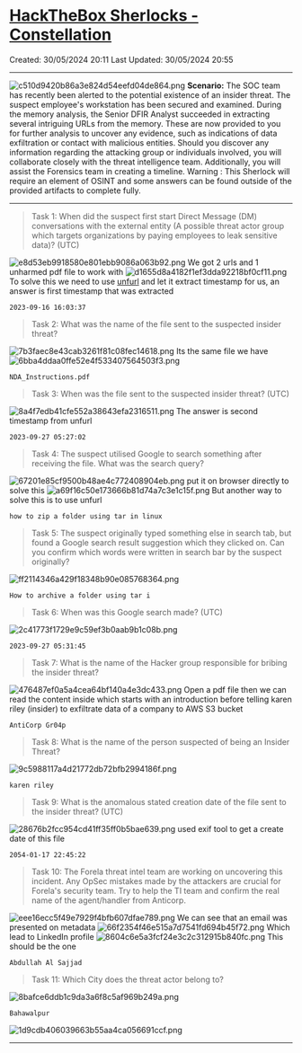# [HackTheBox Sherlocks - Constellation](https://app.hackthebox.com/sherlocks/Constellation)
Created: 30/05/2024 20:11
Last Updated: 30/05/2024 20:55
* * *
![c510d9420b86a3e824d54eefd04de864.png](../../../_resources/c510d9420b86a3e824d54eefd04de864.png)
**Scenario:**
The SOC team has recently been alerted to the potential existence of an insider threat. The suspect employee's workstation has been secured and examined. During the memory analysis, the Senior DFIR Analyst succeeded in extracting several intriguing URLs from the memory. These are now provided to you for further analysis to uncover any evidence, such as indications of data exfiltration or contact with malicious entities. Should you discover any information regarding the attacking group or individuals involved, you will collaborate closely with the threat intelligence team. Additionally, you will assist the Forensics team in creating a timeline. Warning : This Sherlock will require an element of OSINT and some answers can be found outside of the provided artifacts to complete fully.

* * *
>Task 1: When did the suspect first start Direct Message (DM) conversations with the external entity (A possible threat actor group which targets organizations by paying employees to leak sensitive data)? (UTC)

![e8d53eb9918580e801ebb9086a063b92.png](../../../_resources/e8d53eb9918580e801ebb9086a063b92.png)
We got 2 urls and 1 unharmed pdf file to work with
![d1655d8a4182f1ef3dda92218bf0cf11.png](../../../_resources/d1655d8a4182f1ef3dda92218bf0cf11.png)
To solve this we need to use [unfurl](https://dfir.blog/unfurl/) and let it extract timestamp for us, an answer is first timestamp that was extracted
```
2023-09-16 16:03:37
```

>Task 2: What was the name of the file sent to the suspected insider threat?

![7b3faec8e43cab3261f81c08fec14618.png](../../../_resources/7b3faec8e43cab3261f81c08fec14618.png)
Its the same file we have
![6bba4ddaa0ffe52e4f533407564503f3.png](../../../_resources/6bba4ddaa0ffe52e4f533407564503f3.png)
```
NDA_Instructions.pdf
```

>Task 3: When was the file sent to the suspected insider threat? (UTC)

![8a4f7edb41cfe552a38643efa2316511.png](../../../_resources/8a4f7edb41cfe552a38643efa2316511.png)
The answer is second timestamp from unfurl
```
2023-09-27 05:27:02
```

>Task 4: The suspect utilised Google to search something after receiving the file. What was the search query?

![67201e85cf9500b48ae4c772408904eb.png](../../../_resources/67201e85cf9500b48ae4c772408904eb.png)
put it on browser directly to solve this
![a69f16c50e173666b81d74a7c3e1c15f.png](../../../_resources/a69f16c50e173666b81d74a7c3e1c15f.png)
But another way to solve this is to use unfurl 
```
how to zip a folder using tar in linux
```

>Task 5: The suspect originally typed something else in search tab, but found a Google search result suggestion which they clicked on. Can you confirm which words were written in search bar by the suspect originally?

![ff2114346a429f18348b90e085768364.png](../../../_resources/ff2114346a429f18348b90e085768364.png)
```
How to archive a folder using tar i
```

>Task 6: When was this Google search made? (UTC)

![2c41773f1729e9c59ef3b0aab9b1c08b.png](../../../_resources/2c41773f1729e9c59ef3b0aab9b1c08b.png)
```
2023-09-27 05:31:45
```

>Task 7: What is the name of the Hacker group responsible for bribing the insider threat?

![476487ef0a5a4cea64bf140a4e3dc433.png](../../../_resources/476487ef0a5a4cea64bf140a4e3dc433.png)
Open a pdf file then we can read the content inside which starts with an introduction before telling karen riley (insider) to exfiltrate data of a company to AWS S3 bucket 
```
AntiCorp Gr04p
```

>Task 8: What is the name of the person suspected of being an Insider Threat?

![9c5988117a4d21772db72bfb2994186f.png](../../../_resources/9c5988117a4d21772db72bfb2994186f.png)
```
karen riley
```

>Task 9: What is the anomalous stated creation date of the file sent to the insider threat? (UTC)

![28676b2fcc954cd41ff35ff0b5bae639.png](../../../_resources/28676b2fcc954cd41ff35ff0b5bae639.png)
used exif tool to get a create date of this file
```
2054-01-17 22:45:22
```

>Task 10: The Forela threat intel team are working on uncovering this incident. Any OpSec mistakes made by the attackers are crucial for Forela's security team. Try to help the TI team and confirm the real name of the agent/handler from Anticorp.

![eee16ecc5f49e7929f4bfb607dfae789.png](../../../_resources/eee16ecc5f49e7929f4bfb607dfae789.png)
We can see that an email was presented on metadata
![66f2354f46e515a7d7541fd694b45f72.png](../../../_resources/66f2354f46e515a7d7541fd694b45f72.png)
Which lead to LinkedIn profile
![8604c6e5a3fcf24e3c2c312915b840fc.png](../../../_resources/8604c6e5a3fcf24e3c2c312915b840fc.png)
This should be the one
```
Abdullah Al Sajjad
```

>Task 11: Which City does the threat actor belong to?

![8bafce6ddb1c9da3a6f8c5af969b249a.png](../../../_resources/8bafce6ddb1c9da3a6f8c5af969b249a.png)
```
Bahawalpur
```

![1d9cdb406039663b55aa4ca056691ccf.png](../../../_resources/1d9cdb406039663b55aa4ca056691ccf.png)
* * *
